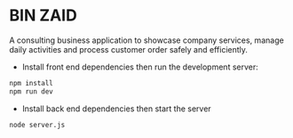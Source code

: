 # BIN ZAID 

A consulting business application to showcase company services, manage daily activities and process customer order safely and efficiently.

* Install front end dependencies then run the development server:

```bash
npm install
npm run dev
```

* Install back end dependencies then start the server 

```bash
node server.js
```
